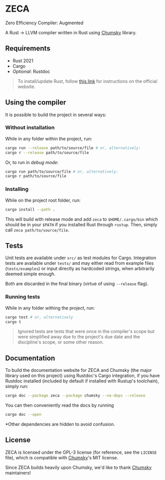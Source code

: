 # ZECA

Zero Efficiency Compiler: Augmented

A Rust -> LLVM compiler written in Rust using [Chumsky] library.

## Requirements

* Rust 2021
* Cargo
* *Optional*: Rustdoc

> To install/update Rust, follow [this link][Rust install] for instructions on the official website.

## Using the compiler

It is possible to build the project in several ways:
### Without installation

While in any folder within the project, run:

```sh
cargo run --release path/to/source/file # or, alternatively:
cargo r --release path/to/source/file
```

Or, to run in *debug mode*:

```sh
cargo run path/to/source/file # or, alternatively:
cargo r path/to/source/file
```

### Installing

While on the project root folder, run:

```sh
cargo install --path .
```

This will build with release mode and add `zeca` to `$HOME/.cargo/bin` which should be in your `$PATH` if you installed Rust through `rustup`.
Then, simply call `zeca path/to/source/file`.

## Tests

Unit tests are available under `src/` as test modules for Cargo.
Integration tests are available under `tests/` and may either read from example files (`tests/examples`) or input directly as hardcoded strings, when arbitrarily deemed simple enough.

Both are discarded in the final binary (virtue of using `--release` flag).

### Running tests

While in any folder withing the project, run:

```sh
cargo test # or, alternatively
cargo t
```

>Ignored tests are tests that were once in the compiler's scope but were simplified away due to the project's due date and the discipline's scope, or some other reason.

## Documentation

To build the documentation website for ZECA and Chumsky (the major library used on this project) using Rustdoc's Cargo integration, if you have Rustdoc installed (included by default if installed with Rustup's toolchain), simply run:

```sh
cargo doc --package zeca --package chumsky --no-deps --release
```

You can then conveniently read the docs by running

```sh
cargo doc --open
```

*Other dependencies are hidden to avoid confusion.

## License

ZECA is licensed under the GPL-3 license (for reference, see the `LICENSE` file), which is compatible with [Chumsky]'s MIT license.

Since ZECA builds heavily upon Chumsky, we'd like to thank [Chumsky] maintainers!

[Chumsky]: https://github.com/zesterer/chumsky
[Rust install]: https://www.rust-lang.org/tools/install
